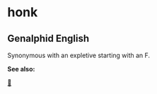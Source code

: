 # honk
## Genalphid English

Synonymous with an expletive starting with an F.

**See also:**

[🐬](🐬.md)